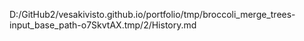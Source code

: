D:/GitHub2/vesakivisto.github.io/portfolio/tmp/broccoli_merge_trees-input_base_path-o7SkvtAX.tmp/2/History.md